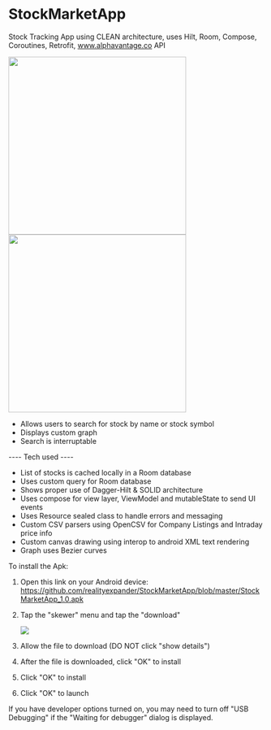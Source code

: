 # StockMarketApp
Stock Tracking App using CLEAN architecture, uses Hilt, Room, Compose, Coroutines, Retrofit, www.alphavantage.co API

[<img src="https://user-images.githubusercontent.com/5157474/171551314-c0e1dd15-310a-4808-9c25-1be2749a0980.png" width="350"/>](https://user-images.githubusercontent.com/5157474/171551314-c0e1dd15-310a-4808-9c25-1be2749a0980.png)
[<img src="https://user-images.githubusercontent.com/5157474/171551338-c5dd5906-d6cf-4316-b2ef-5273c0632dff.png" width="350"/>](https://user-images.githubusercontent.com/5157474/171551338-c5dd5906-d6cf-4316-b2ef-5273c0632dff.png)


- Allows users to search for stock by name or stock symbol
- Displays custom graph
- Search is interruptable

---- Tech used ----
- List of stocks is cached locally in a Room database
- Uses custom query for Room database
- Shows proper use of Dagger-Hilt & SOLID architecture
- Uses compose for view layer, ViewModel and mutableState to send UI events
- Uses Resource sealed class to handle errors and messaging
- Custom CSV parsers using OpenCSV for Company Listings and Intraday price info
- Custom canvas drawing using interop to android XML text rendering
- Graph uses Bezier curves

To install the Apk:

1. Open this link on your Android device:
   https://github.com/realityexpander/StockMarketApp/blob/master/StockMarketApp_1.0.apk
2. Tap the "skewer" menu and tap the "download"

   [![](https://user-images.githubusercontent.com/5157474/147434050-57102a30-af32-46ed-a90b-d94e0c4a4f35.jpg)]()
3. Allow the file to download (DO NOT click "show details")
4. After the file is downloaded, click "OK" to install
5. Click "OK" to install
6. Click "OK" to launch

If you have developer options turned on, you may need to turn off "USB Debugging" if the "Waiting for debugger" dialog is displayed.
